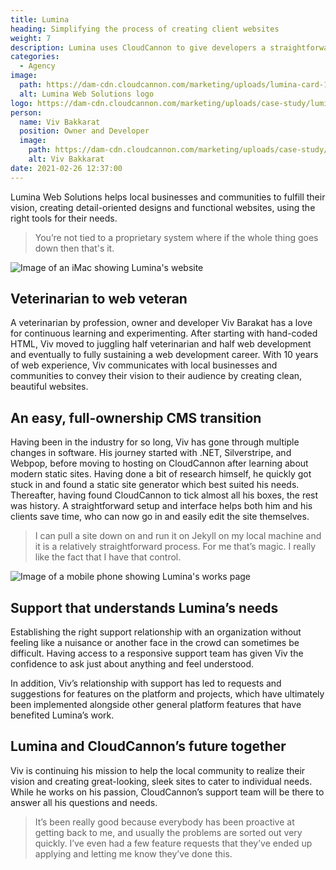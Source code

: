 ```yaml
---
title: Lumina
heading: Simplifying the process of creating client websites
weight: 7
description: Lumina uses CloudCannon to give developers a straightforward setup and interface, helping both devs and their clients save time.
categories:
  - Agency
image: 
  path: https://dam-cdn.cloudcannon.com/marketing/uploads/lumina-card-1.png
  alt: Lumina Web Solutions logo
logo: https://dam-cdn.cloudcannon.com/marketing/uploads/case-study/lumina%281%29.png
person:
  name: Viv Bakkarat
  position: Owner and Developer
  image: 
    path: https://dam-cdn.cloudcannon.com/marketing/uploads/case-study/lumina/lumina-profile-small.png
    alt: Viv Bakkarat
date: 2021-02-26 12:37:00
---
```


Lumina Web Solutions helps local businesses and communities to fulfill
their vision, creating detail-oriented designs and functional websites,
using the right tools for their needs.

> You’re not tied to a proprietary system where if the whole thing goes down then that's it.

![Image of an iMac showing Lumina's website](https://dam-cdn.cloudcannon.com/marketing/uploads/case-study/lumina/lumina-img1.png)

## Veterinarian to web veteran

A veterinarian by profession, owner and developer Viv Barakat has a love
for continuous learning and experimenting. After starting with hand-coded
HTML, Viv moved to juggling half veterinarian and half web development and
eventually to fully sustaining a web development career. With 10 years of
web experience, Viv communicates with local businesses and communities to
convey their vision to their audience by creating clean, beautiful
websites.

## An easy, full-ownership CMS transition

Having been in the industry for so long, Viv has gone through multiple
changes in software. His journey started with .NET, Silverstripe, and
Webpop, before moving to hosting on CloudCannon after learning about
modern static sites. Having done a bit of research himself, he quickly got
stuck in and found a static site generator which best suited his needs.
Thereafter, having found CloudCannon to tick almost all his boxes, the
rest was history. A straightforward setup and interface helps both him and
his clients save time, who can now go in and easily edit the site
themselves.

> I can pull a site down on and run it on Jekyll on my local machine and it is a relatively straightforward process. For me that’s magic. I really like the fact that I have that control.

![Image of a mobile phone showing Lumina's works page](https://dam-cdn.cloudcannon.com/marketing/uploads/case-study/lumina/lumina-img2.png)

## Support that understands Lumina’s needs

Establishing the right support relationship with an organization without
feeling like a nuisance or another face in the crowd can sometimes be
difficult. Having access to a responsive support team has given Viv the
confidence to ask just about anything and feel understood.

In addition, Viv’s relationship with support has led to requests and
suggestions for features on the platform and projects, which have
ultimately been implemented alongside other general platform features that
have benefited Lumina’s work.

## Lumina and CloudCannon’s future together

Viv is continuing his mission to help the local community to realize their
vision and creating great-looking, sleek sites to cater to individual
needs. While he works on his passion, CloudCannon’s support team will be
there to answer all his questions and needs.

> It’s been really good because everybody has been proactive at getting back to me, and usually the problems are sorted out very quickly. I’ve even had a few feature requests that they’ve ended up applying and letting me know they’ve done this.